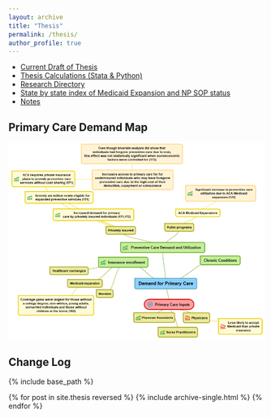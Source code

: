 ```yaml
---
layout: archive
title: "Thesis"
permalink: /thesis/
author_profile: true
---
```


* [Current Draft of Thesis](https://dweissner.github.io/files/Thesis.pdf)
* [Thesis Calculations (Stata & Python)](https://dweissner.github.io/Thesis/)
* <a href="https://docs.google.com/spreadsheets/d/1-60Z1ANmqZIE7t7hpedMYl3IBQkZ3P6RpbtgP72lFz8/edit?usp=sharing" target="_blank">Research Directory</a>
* <a href="https://docs.google.com/spreadsheets/d/1KG4yOQIFhWRRtHNYKzxzP65X2NnufRSVXMNc-JffMfs/edit?usp=sharing" target="_blank">State by state index of Medicaid Expansion and NP SOP status</a>
* [Notes](https://dweissner.github.io/Thesis-Notes//)

Primary Care Demand Map
-------------
![](/files/mindmap1.PNG)



Change Log
-------------
{% include base_path %}

{% for post in site.thesis reversed %}
  {% include archive-single.html %}
{% endfor %}
